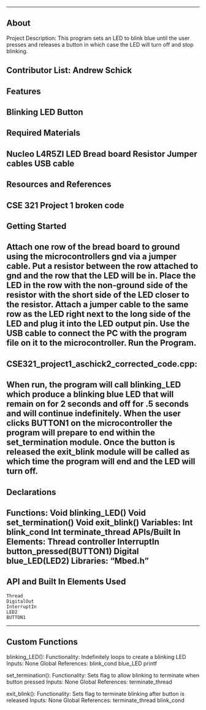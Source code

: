 -------------------
About
-------------------
Project Description:
This program sets an LED to blink blue until the user presses and releases a button in which case the LED will turn off and stop blinking.  

Contributor List:
Andrew Schick
--------------------
Features
--------------------
Blinking LED
Button
--------------------
Required Materials
--------------------
Nucleo L4R5ZI
LED
Bread board
Resistor
Jumper cables
USB cable
--------------------
Resources and References
--------------------
CSE 321 Project 1 broken code
--------------------
Getting Started
--------------------
Attach one row of the bread board to ground using the microcontrollers gnd via a jumper cable. Put a resistor between the row attached to gnd and the row that the LED will be in. Place the LED in the row with the non-ground side of the resistor with the short side of the LED closer to the resistor. Attach a jumper cable to the same row as the LED right next to the long side of the LED and plug it into the LED output pin. Use the USB cable to connect the PC with the program file on it to the microcontroller. Run the Program. 
--------------------
CSE321_project1_aschick2_corrected_code.cpp:
--------------------
When run, the program will call blinking_LED which produce a blinking blue LED that will remain on for 2 seconds and off for .5 seconds and will continue indefinitely. When the user clicks BUTTON1 on the microcontroller the program will prepare to end within the set_termination module. Once the button is released the exit_blink module will be called as which time the program will end and the LED will turn off.
----------
Declarations
----------
Functions:
	Void blinking_LED()
	Void set_termination()
	Void exit_blink()
Variables:
	Int blink_cond
	Int terminate_thread
APIs/Built In Elements:
	Thread controller
	InterruptIn button_pressed(BUTTON1)
	Digital blue_LED(LED2)
Libraries:
	“Mbed.h”
	<cstdlib>
----------
API and Built In Elements Used
----------
	Thread
	DigitalOut
	InterruptIn
	LED2
	BUTTON1
----------
Custom Functions
----------
blinking_LED():
	Functionality:
       Indefinitely loops to create a blinking LED 
	Inputs:
		None
	Global References:
		blink_cond
		blue_LED
		printf

set_termination():
	Functionality:
		Sets flag to allow blinking to terminate when button pressed
	Inputs:
		None
	Global References:
		terminate_thread

exit_blink():
	Functionality:
		Sets flag to terminate blinking after button is released
	Inputs:
		None
	Global References:
		terminate_thread
		blink_cond
